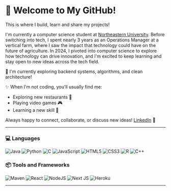 # 🚀 Welcome to My GitHub!

This is where I build, learn and share my projects!

I'm currently a computer science student at [Northeastern University](https://www.northeastern.edu/). Before switching into tech, I spent nearly 3 years as an Operations Manager at a vertical farm, where I saw the impact that technology could have on the future of agriculture. In 2024, I pivoted into computer science to explore how technology can drive innovation, and I'm excited to keep learning and stay open to new ideas across the tech field.

🌱 I'm currently exploring backend systems, algorithms, and clean architecture! 

✨ When I'm not coding, you'll usually find me:
- Exploring new restaurants 🍜
- Playing video games 🎮
- Learning a new skill 🧠

Always happy to connect, collaborate, or discuss new ideas!
[LinkedIn](https://www.linkedin.com/in/chiatonyhsu/) 🌟

---
### 💻 Languages
![Java](https://img.shields.io/badge/java-%23ED8B00.svg?style=for-the-badge&logo=openjdk&logoColor=white)
![Python](https://img.shields.io/badge/python-3670A0?style=for-the-badge&logo=python&logoColor=ffdd54)
![C](https://img.shields.io/badge/c-%2300599C.svg?style=for-the-badge&logo=c&logoColor=white)
![JavaScript](https://img.shields.io/badge/javascript-%23323330.svg?style=for-the-badge&logo=javascript&logoColor=%23F7DF1E)
![HTML5](https://img.shields.io/badge/html5-%23E34F26.svg?style=for-the-badge&logo=html5&logoColor=white)
![CSS3](https://img.shields.io/badge/css3-%231572B6.svg?style=for-the-badge&logo=css3&logoColor=white)
![R](https://img.shields.io/badge/r-%23276DC3.svg?style=for-the-badge&logo=r&logoColor=white)
![C++](https://img.shields.io/badge/c++-%2300599C.svg?style=for-the-badge&logo=c%2B%2B&logoColor=white)

### 📦 Tools and Frameworks
![Maven](https://img.shields.io/badge/apachemaven-C71A36.svg?style=for-the-badge&logo=apachemaven&logoColor=white)
![React](https://img.shields.io/badge/react-%2320232a.svg?style=for-the-badge&logo=react&logoColor=%2361DAFB)
![NodeJS](https://img.shields.io/badge/node.js-6DA55F?style=for-the-badge&logo=node.js&logoColor=white)
![Next JS](https://img.shields.io/badge/Next-black?style=for-the-badge&logo=next.js&logoColor=white)
![Heroku](https://img.shields.io/badge/heroku-%23430098.svg?style=for-the-badge&logo=heroku&logoColor=white)

---
